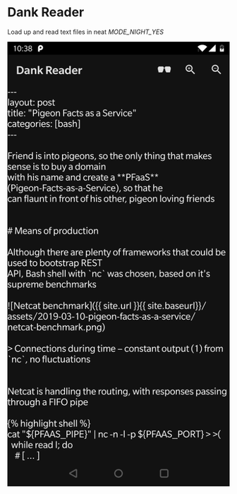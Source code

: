 # Dank Reader

Load up and read text files in neat _MODE_NIGHT_YES_

![Dank Reader](/dank-reader.png?raw=true)

